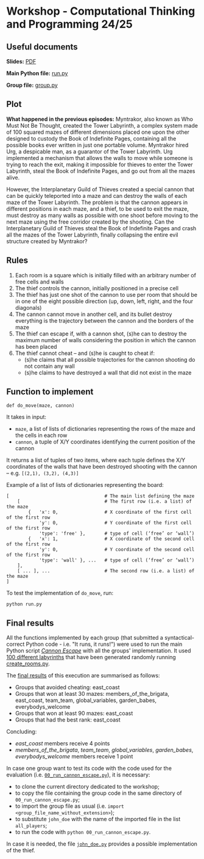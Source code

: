 # Workshop - Computational Thinking and Programming 24/25

## Useful documents

**Slides:** [PDF](https://comp-think.github.io/2024-2025/workshop/workshop2425-slides.pdf)

**Main Python file:** [run.py](https://comp-think.github.io/2024-2025/workshop/run.py)

**Group file:** [group.py](https://comp-think.github.io/2024-2025/workshop/group.py)

## Plot

**What happened in the previous episodes:** Myntrakor, also known as Who Must Not Be Thought, created the Tower Labyrinth, a complex system made of 100 squared mazes of different dimensions placed one upon the other designed to custody the Book of Indefinite Pages, containing all the possible books ever written in just one portable volume. Myntrakor hired Urg, a despicable man, as a guarantor of the Tower Labyrinth. Urg implemented a mechanism that allows the walls to move while someone is trying to reach the exit, making it impossible for thieves to enter the Tower Labyrinth, steal the Book of Indefinite Pages, and go out from all the mazes alive.

However, the Interplanetary Guild of Thieves created a special cannon that can be quickly teleported into a maze and can destroy the walls of each maze of the Tower Labyrinth. The problem is that the cannon appears in different positions in each maze, and a thief, to be used to exit the maze, must destroy as many walls as possible with one shoot before moving to the next maze using the free corridor created by the shooting. Can the Interplanetary Guild of Thieves steal the Book of Indefinite Pages and crash all the mazes of the Tower Labyrinth, finally collapsing the entire evil structure created by Myntrakor?

## Rules

1. Each room is a square which is initially filled with an arbitrary number of free cells and walls
1. The thief controls the cannon, initially positioned in a precise cell
1. The thief has just one shot of the cannon to use per room that should be in one of the eight possible direction (up, down, left, right, and the four diagonals)
1. The cannon cannot move in another cell, and its bullet destroy everything is the trajectory between the cannon and the borders of the maze
1. The thief can escape if, with a cannon shot, (s)he can to destroy the maximum number of walls considering the position in which the cannon has been placed
1. The thief cannot cheat – and (s)he is caught to cheat if: 
   * (s)he claims that all possible trajectories for the cannon shooting do not contain any wall
   * (s)he claims to have destroyed a wall that did not exist in the maze

## Function to implement
```
def do_move(maze, cannon)
```

It takes in input:
* `maze`, a list of lists of dictionaries representing the rows of the maze and the cells in each row
* `cannon`, a tuple of X/Y coordinates identifying the current position of the cannon

It returns a list of tuples of two items, where each tuple defines the X/Y coordinates of the walls that have been destroyed shooting with the cannon – e.g. `[(2,1), (3,2), (4,3)]`

Example of a list of lists of dictionaries representing the board:
```
[									# The main list defining the maze
	[								# The first row (i.e. a list) of the maze 
		{	'x': 0,					# X coordinate of the first cell of the first row 
			'y': 0,					# Y coordinate of the first cell of the first row
			'type': 'free' },		# type of cell (‘free’ or ‘wall’) 
		{	'x': 1,					# X coordinate of the second cell of the first row 
			'y': 0,					# Y coordinate of the second cell of the first row
			'type': 'wall' }, ...	# type of cell (‘free’ or ‘wall’) 
	], 
	[ ... ], ...					# The second row (i.e. a list) of the maze 
]
```

To test the implementation of `do_move`, run:

```
python run.py
```

## Final results
All the functions implemented by each group (that submitted a syntactical-correct Python code - i.e. "It runs, it runs!") were used to run the main Python script [*Cannon Escape*](https://comp-think.github.io/2024-2025/workshop/00_run_cannon_escape.py) with all the groups' implementation. It used [100 different labyrinths](https://github.com/comp-think/2024-2025/tree/main/docs/workshop/rooms) that have been generated randomly running [create_rooms.py](https://comp-think.github.io/2024-2025/workshop/support/create_rooms.py).

The [final results](https://comp-think.github.io/2024-2025/workshop/00_results.txt) of this execution are summarised as follows:

* Groups that avoided cheating: east_coast
* Groups that won at least 30 mazes: members_of_the_brigata, east_coast, team_team, global_variables, garden_babes, everybodys_welcome
* Groups that won at least 90 mazes: east_coast
* Groups that had the best rank: east_coast

Concluding:
* *east_coast* members receive 4 points
* *members_of_the_brigata*, *team_team*, *global_variables*, *garden_babes*, *everybodys_welcome* members receive 1 point

In case one group want to test its code with the code used for the evaluation (i.e. [`00_run_cannon_escape.py`](https://comp-think.github.io/2024-2025/workshop/00_run_cannon_escape.py)), it is necessary:

* to clone the current directory dedicated to the workshop;
* to copy the file containing the group code in the same directory of `00_run_cannon_escape.py`;
* to import the group file as usual (i.e. `import <group_file_name_without_extension>`);
* to substitute `john_doe` with the name of the imported file in the list `all_players`;
* to run the code with `python 00_run_cannon_escape.py`.

In case it is needed, the file [`john_doe.py`](https://comp-think.github.io/2024-2025/workshop/john_doe.py) provides a possible implementation of the thief.